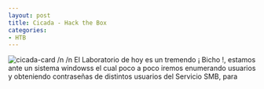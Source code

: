 ```yaml
---
layout: post
title: Cicada - Hack the Box
categories:
- HTB 
---
```



![cicada-card](https://github.com/user-attachments/assets/5296de6c-41fa-4ac3-9d03-a8b025a39787)
/n
/n
El Laboratorio de hoy es un tremendo ¡ Bicho !, estamos ante un sistema windowss el cual poco a poco iremos enumerando usuarios y obteniendo contraseñas de distintos usuarios del Servicio SMB, para 
